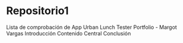# Repositorio1
Lista de comprobación de App Urban Lunch
Tester Portfolio - Margot Vargas
Introducción
Contenido Central
Conclusión
